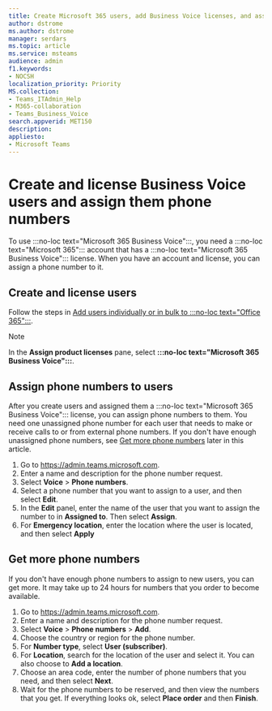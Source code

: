```yaml
---
title: Create Microsoft 365 users, add Business Voice licenses, and assign phone numbers
author: dstrome 
ms.author: dstrome
manager: serdars
ms.topic: article
ms.service: msteams
audience: admin
f1.keywords:
- NOCSH
localization_priority: Priority
MS.collection: 
- Teams_ITAdmin_Help
- M365-collaboration
- Teams_Business_Voice
search.appverid: MET150
description: 
appliesto: 
- Microsoft Teams
---
```


# Create and license Business Voice users and assign them phone numbers

To use :::no-loc text="Microsoft 365 Business Voice":::, you need a :::no-loc text="Microsoft 365"::: account that has a :::no-loc text="Microsoft 365 Business Voice"::: license. When you have an account and license, you can assign a phone number to it.

## Create and license users

Follow the steps in [Add users individually or in bulk to :::no-loc text="Office 365":::](https://docs.microsoft.com/office365/admin/add-users/add-users).

> [!NOTE]
> In the **Assign product licenses** pane,  select **:::no-loc text="Microsoft 365 Business Voice":::**.

## Assign phone numbers to users

After you create users and assigned them a :::no-loc text="Microsoft 365 Business Voice"::: license, you can assign phone numbers to them. You need one unassigned phone number for each user that needs to make or receive calls to or from external phone numbers. If you don't have enough unassigned phone numbers, see [Get more phone numbers](#get-more-phone-numbers) later in this article.

1. Go to https://admin.teams.microsoft.com.
2. Enter a name and description for the phone number request.
3. Select **Voice** > **Phone numbers**.
4. Select a phone number that you want to assign to a user, and then select **Edit**.
5. In the **Edit** panel, enter the name of the user that you want to assign the number to in **Assigned to**. Then select **Assign**.
6. For **Emergency location**, enter the location where the user is located, and then select **Apply**

## Get more phone numbers

If you don't have enough phone numbers to assign to new users, you can get more. It may take up to 24 hours for numbers that you order to become available.

1. Go to https://admin.teams.microsoft.com.
2. Enter a name and description for the phone number request.
3. Select **Voice** > **Phone numbers** > **Add**.
4. Choose the country or region for the phone number.
5. For **Number type**, select **User (subscriber)**.
6. For **Location**, search for the location of the user and select it. You can also choose to **Add a location**.
7. Choose an area code, enter the number of phone numbers that you need, and then select **Next**.
8. Wait for the phone numbers to be reserved, and then view the numbers that you get. If everything looks ok, select **Place order** and then **Finish**.

